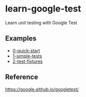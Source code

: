 # learn-google-test

Learn unit testing with Google Test

## Examples

- [0-quick-start](./0-quick-start)
- [1-simple-tests](./1-simple-tests)
- [2-test-fixtures](./2-test-fixtures)

## Reference

https://google.github.io/googletest/
